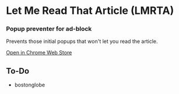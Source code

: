 #  Let Me Read That Article (LMRTA)

### Popup preventer for ad-block

Prevents those initial popups that won't let you read the article.

[Open in Chrome Web Store](https://chrome.google.com/webstore/detail/bmdnpacffafhifoibkeajbacaapgcoih/publish-accepted?authuser=0&hl=en)


## To-Do
* bostonglobe
